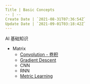 ```yaml
---
Title | Basic Concepts
-- | --
Create Date | `2021-08-31T07:36:54Z`
Update Date | `2021-09-01T03:18:42Z`
---
```

AI  基础知识

- Matrix
  - [Convolution - 卷积](/Convolution_Summary.md)
  - [Gradient Descent](https://github.com/junxnone/ml/issues/89)
  - CNN
  - RNN
  - [Metric Learning](https://github.com/junxnone/tech-io/issues/610)
